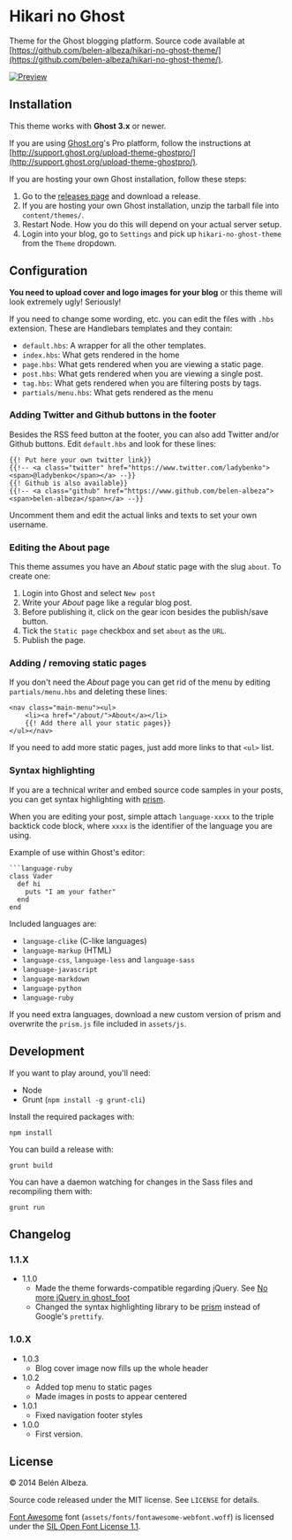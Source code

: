 # Hikari no Ghost

Theme for the Ghost blogging platform. Source code available at [https://github.com/belen-albeza/hikari-no-ghost-theme/](https://github.com/belen-albeza/hikari-no-ghost-theme/).

[![Preview](/screenshot-preview.png?raw=true)](/screenshot.png?raw=true)

## Installation

This theme works with **Ghost 3.x** or newer.

If you are using [Ghost.org](http://ghost.org)'s Pro platform, follow the instructions at [http://support.ghost.org/upload-theme-ghostpro/](http://support.ghost.org/upload-theme-ghostpro/).

If you are hosting your own Ghost installation, follow these steps:

1. Go to the [releases page](https://github.com/belen-albeza/hikari-no-ghost-theme/releases) and download a release.
2. If you are hosting your own Ghost installation, unzip the tarball file into `content/themes/`.
3. Restart Node. How you do this will depend on your actual server setup.
4. Login into your blog, go to `Settings` and pick up `hikari-no-ghost-theme` from the `Theme` dropdown.

## Configuration

**You need to upload cover and logo images for your blog** or this theme will look extremely ugly! Seriously!

If you need to change some wording, etc. you can edit the files with `.hbs` extension. These are Handlebars templates and they contain:

- `default.hbs`: A wrapper for all the other templates.
- `index.hbs`: What gets rendered in the home
- `page.hbs`: What gets rendered when you are viewing a static page.
- `post.hbs`: What gets rendered when you are viewing a single post.
- `tag.hbs`: What gets rendered when you are filtering posts by tags.
- `partials/menu.hbs`: What gets rendered as the menu

### Adding Twitter and Github buttons in the footer

Besides the RSS feed button at the footer, you can also add Twitter and/or Github buttons. Edit `default.hbs` and look for these lines:

```
{{! Put here your own twitter link}}
{{!-- <a class="twitter" href="https://www.twitter.com/ladybenko"><span>@ladybenko</span></a> --}}
{{! Github is also available}}
{{!-- <a class="github" href="https://www.github.com/belen-albeza"><span>belen-albeza</span></a> --}}
```

Uncomment them and edit the actual links and texts to set your own username.

### Editing the About page

This theme assumes you have an *About* static page with the slug `about`. To create one:

1. Login into Ghost and select `New post`
2. Write your *About* page like a regular blog post.
3. Before publishing it, click on the gear icon besides the publish/save button.
4. Tick the `Static page` checkbox and set `about` as the `URL`.
5. Publish the page.

### Adding / removing static pages

If you don't need the *About* page you can get rid of the menu by editing `partials/menu.hbs` and deleting these lines:

```
<nav class="main-menu"><ul>
    <li><a href="/about/">About</a></li>
    {{! Add there all your static pages}}
</ul></nav>
```

If you need to add more static pages, just add more links to that `<ul>` list.

### Syntax highlighting

If you are a technical writer and embed source code samples in your posts, you can get syntax highlighting with [prism](http://www.prismjs.com).

When you are editing your post, simple attach `language-xxxx` to the triple backtick code block, where `xxxx` is the identifier of the language you are using.

Example of use within Ghost's editor:

```
```language-ruby
class Vader
  def hi
    puts "I am your father"
  end
end
```

Included languages are:

- `language-clike` (C-like languages)
- `language-markup` (HTML)
- `language-css`, `language-less` and `language-sass`
- `language-javascript`
- `language-markdown`
- `language-python`
- `language-ruby`

If you need extra languages, download a new custom version of prism and overwrite the `prism.js` file included in `assets/js`.

## Development

If you want to play around, you'll need:

- Node
- Grunt (`npm install -g grunt-cli`)

Install the required packages with:

```
npm install
```

You can build a release with:

```
grunt build
```

You can have a daemon watching for changes in the Sass files and recompiling them with:

```
grunt run
```

## Changelog

### 1.1.X

- 1.1.0
  - Made the theme forwards-compatible regarding jQuery. See [No more jQuery in ghost_foot](http://dev.ghost.org/no-more-jquery/)
  - Changed the syntax highlighting library to be [prism](http://www.prismjs.com) instead of Google's `prettify`.

### 1.0.X

- 1.0.3
    + Blog cover image now fills up the whole header
- 1.0.2
    + Added top menu to static pages
    + Made images in posts to appear centered
- 1.0.1
    + Fixed navigation footer styles
- 1.0.0
    + First version.

## License

© 2014 Belén Albeza.

Source code released under the MIT license. See `LICENSE` for details.

[Font Awesome](https://github.com/FortAwesome/Font-Awesome/) font (`assets/fonts/fontawesome-webfont.woff`) is licensed under the [SIL Open Font License 1.1](http://scripts.sil.org/cms/scripts/page.php?site_id=nrsi&id=OFL).
